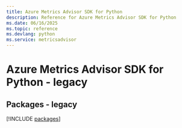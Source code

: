 ```yaml
---
title: Azure Metrics Advisor SDK for Python
description: Reference for Azure Metrics Advisor SDK for Python
ms.date: 06/16/2025
ms.topic: reference
ms.devlang: python
ms.service: metricsadvisor
---
```

# Azure Metrics Advisor SDK for Python - legacy
## Packages - legacy
[!INCLUDE [packages](metrics-advisor-index.md)]